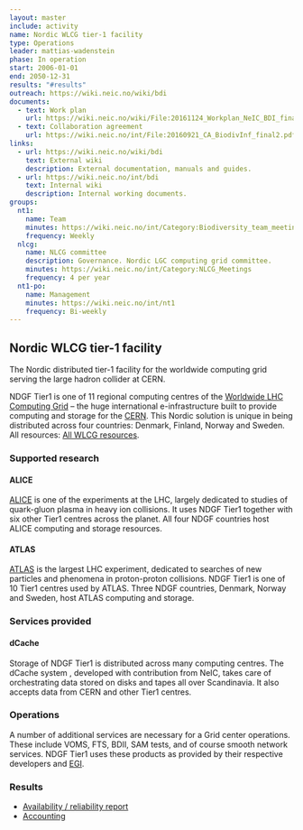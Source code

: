 ```yaml
---
layout: master
include: activity
name: Nordic WLCG tier-1 facility
type: Operations
leader: mattias-wadenstein
phase: In operation
start: 2006-01-01
end: 2050-12-31
results: "#results"
outreach: https://wiki.neic.no/wiki/bdi
documents:
  - text: Work plan
    url: https://wiki.neic.no/wiki/File:20161124_Workplan_NeIC_BDI_final.pdf
  - text: Collaboration agreement
    url: https://wiki.neic.no/int/File:20160921_CA_BiodivInf_final2.pdf
links:
  - url: https://wiki.neic.no/wiki/bdi
    text: External wiki
    description: External documentation, manuals and guides.
  - url: https://wiki.neic.no/int/bdi
    text: Internal wiki
    description: Internal working documents.
groups:
  nt1:
    name: Team
    minutes: https://wiki.neic.no/int/Category:Biodiversity_team_meetings
    frequency: Weekly
  nlcg:
    name: NLCG committee
    description: Governance. Nordic LGC computing grid committee.
    minutes: https://wiki.neic.no/int/Category:NLCG_Meetings
    frequency: 4 per year
  nt1-po:
    name: Management
    minutes: https://wiki.neic.no/int/nt1
    frequency: Bi-weekly
---
```


## Nordic WLCG tier-1 facility

The Nordic distributed tier-1 facility for the worldwide computing grid serving
the large hadron collider at CERN.

NDGF Tier1 is one of 11 regional computing centres of the [Worldwide LHC
Computing Grid](http://wlcg.web.cern.ch/)  – the huge international
e-infrastructure built to provide  computing and storage for the
[CERN](http://home.web.cern.ch/). This Nordic solution is unique in  being
distributed across four countries: Denmark, Finland, Norway and  Sweden. All
resources: [All WLCG resources](http://wlcg-rebus.cern.ch/apps/pledges/resources/).

### Supported research

#### ALICE
[ALICE](http://aliceinfo.cern.ch/Public/Welcome.html) is one of the experiments
at the LHC, largely dedicated to studies  of quark-gluon plasma in heavy ion
collisions. It uses NDGF Tier1 together  with six other Tier1 centres across the
planet. All four NDGF countries  host ALICE computing and storage resources.

#### ATLAS
[ATLAS](http://atlas.web.cern.ch/Atlas/Collaboration/) is the largest LHC
experiment, dedicated to searches of new particles  and phenomena in
proton-proton collisions. NDGF Tier1 is one of 10 Tier1  centres used by ATLAS.
Three  NDGF countries, Denmark, Norway and Sweden,  host ATLAS computing and
storage.

### Services provided

#### dCache
Storage of NDGF Tier1 is distributed across many computing centres. The
dCache system , developed with contribution from NeIC, takes care of
orchestrating data stored on disks and tapes all over Scandinavia. It also
accepts data from CERN and other Tier1 centres.

### Operations
A number of additional services are necessary for a Grid center operations.
These include VOMS, FTS, BDII, SAM tests, and of course smooth network
services. NDGF Tier1 uses these products as provided by their respective
developers and [EGI](http://www.egi.eu/).  

### Results
 * [Availability / reliability report](http://argo.egi.eu/lavoisier/site_ar?granularity=monthly&report=Critical&site=NDGF-T1&accept=html)
 * [Accounting](https://accounting.egi.eu/egi/site/NDGF-T1/normelap_processors/)
